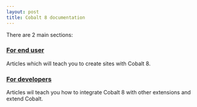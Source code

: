 ```yaml
---
layout: post
title: Cobalt 8 documentation
---
```


There are 2 main sections:

### [For end user](/en/cobalt/user/)

Articles which will teach you to create sites with Cobalt 8.

### [For developers](/en/cobalt/developer/)

Articles wil teach you how to integrate Cobalt 8 with other extensions and extend Cobalt.
